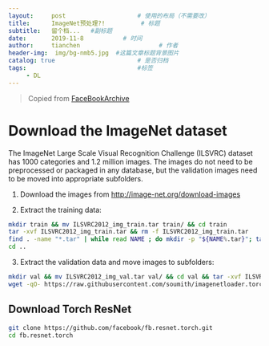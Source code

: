 ```yaml
---
layout:     post                    # 使用的布局（不需要改）
title:      ImageNet预处理?!          # 标题 
subtitle:   留个档...   #副标题
date:       2019-11-8           # 时间
author:     tianchen                      # 作者
header-img:  img/bg-nmb5.jpg  #这篇文章标题背景图片  
catalog: true                       # 是否归档
tags:                               #标签
     - DL
---
```



> Copied from [FaceBookArchive](https://github.com/facebookarchive/fb.resnet.torch/edit/master/INSTALL.md)

# Download the ImageNet dataset
The ImageNet Large Scale Visual Recognition Challenge (ILSVRC) dataset has 1000 categories and 1.2 million images. The images do not need to be preprocessed or packaged in any database, but the validation images need to be moved into appropriate subfolders.

1. Download the images from http://image-net.org/download-images

2. Extract the training data:
  ```bash
  mkdir train && mv ILSVRC2012_img_train.tar train/ && cd train
  tar -xvf ILSVRC2012_img_train.tar && rm -f ILSVRC2012_img_train.tar
  find . -name "*.tar" | while read NAME ; do mkdir -p "${NAME%.tar}"; tar -xvf "${NAME}" -C "${NAME%.tar}"; rm -f "${NAME}"; done
  cd ..
  ```

3. Extract the validation data and move images to subfolders:
  ```bash
  mkdir val && mv ILSVRC2012_img_val.tar val/ && cd val && tar -xvf ILSVRC2012_img_val.tar
  wget -qO- https://raw.githubusercontent.com/soumith/imagenetloader.torch/master/valprep.sh | bash
  ```

## Download Torch ResNet
```bash
git clone https://github.com/facebook/fb.resnet.torch.git
cd fb.resnet.torch
```